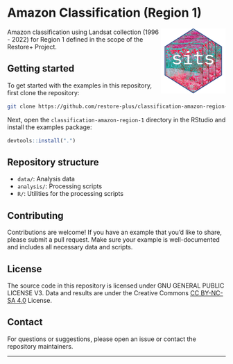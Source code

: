 
# Amazon Classification (Region 1)

<img src=".github/images/sits_sticker.png" alt="SITS icon" align="right" height="150" width="150"/>

<!-- badges: start -->

<!-- badges: end -->

Amazon classification using Landsat collection (1996 - 2022) for Region
1 defined in the scope of the Restore+ Project.

## Getting started

To get started with the examples in this repository, first clone the
repository:

``` sh
git clone https://github.com/restore-plus/classification-amazon-region-1
```

Next, open the `classification-amazon-region-1` directory in the RStudio
and install the examples package:

``` r
devtools::install(".")
```

## Repository structure

- `data/`: Analysis data
- `analysis/`: Processing scripts
- `R/`: Utilities for the processing scripts

## Contributing

Contributions are welcome! If you have an example that you’d like to
share, please submit a pull request. Make sure your example is
well-documented and includes all necessary data and scripts.

## License

The source code in this repository is licensed under GNU GENERAL PUBLIC
LICENSE V3. Data and results are under the Creative Commons [CC BY-NC-SA
4.0](https://creativecommons.org/licenses/by-nc-sa/4.0/) License.

## Contact

For questions or suggestions, please open an issue or contact the
repository maintainers.

------------------------------------------------------------------------
